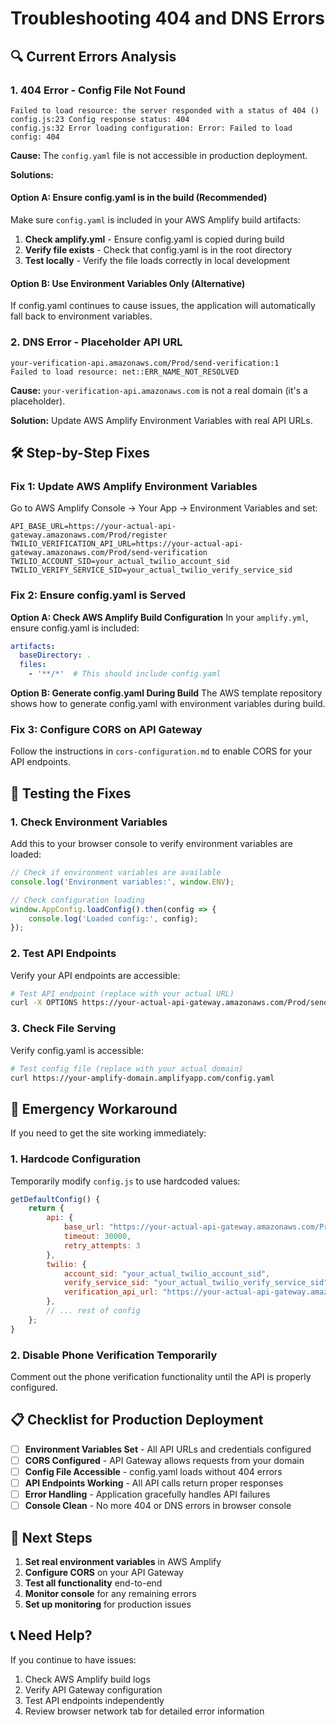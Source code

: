 # Troubleshooting 404 and DNS Errors

## 🔍 **Current Errors Analysis**

### 1. **404 Error - Config File Not Found**
```
Failed to load resource: the server responded with a status of 404 ()
config.js:23 Config response status: 404
config.js:32 Error loading configuration: Error: Failed to load config: 404
```

**Cause:** The `config.yaml` file is not accessible in production deployment.

**Solutions:**

#### Option A: Ensure config.yaml is in the build (Recommended)
Make sure `config.yaml` is included in your AWS Amplify build artifacts:

1. **Check amplify.yml** - Ensure config.yaml is copied during build
2. **Verify file exists** - Check that config.yaml is in the root directory
3. **Test locally** - Verify the file loads correctly in local development

#### Option B: Use Environment Variables Only (Alternative)
If config.yaml continues to cause issues, the application will automatically fall back to environment variables.

### 2. **DNS Error - Placeholder API URL**
```
your-verification-api.amazonaws.com/Prod/send-verification:1 
Failed to load resource: net::ERR_NAME_NOT_RESOLVED
```

**Cause:** `your-verification-api.amazonaws.com` is not a real domain (it's a placeholder).

**Solution:** Update AWS Amplify Environment Variables with real API URLs.

## 🛠️ **Step-by-Step Fixes**

### Fix 1: Update AWS Amplify Environment Variables

Go to AWS Amplify Console → Your App → Environment Variables and set:

```
API_BASE_URL=https://your-actual-api-gateway.amazonaws.com/Prod/register
TWILIO_VERIFICATION_API_URL=https://your-actual-api-gateway.amazonaws.com/Prod/send-verification
TWILIO_ACCOUNT_SID=your_actual_twilio_account_sid
TWILIO_VERIFY_SERVICE_SID=your_actual_twilio_verify_service_sid
```

### Fix 2: Ensure config.yaml is Served

**Option A: Check AWS Amplify Build Configuration**
In your `amplify.yml`, ensure config.yaml is included:

```yaml
artifacts:
  baseDirectory: .
  files:
    - '**/*'  # This should include config.yaml
```

**Option B: Generate config.yaml During Build**
The AWS template repository shows how to generate config.yaml with environment variables during build.

### Fix 3: Configure CORS on API Gateway

Follow the instructions in `cors-configuration.md` to enable CORS for your API endpoints.

## 🔧 **Testing the Fixes**

### 1. Check Environment Variables
Add this to your browser console to verify environment variables are loaded:

```javascript
// Check if environment variables are available
console.log('Environment variables:', window.ENV);

// Check configuration loading
window.AppConfig.loadConfig().then(config => {
    console.log('Loaded config:', config);
});
```

### 2. Test API Endpoints
Verify your API endpoints are accessible:

```bash
# Test API endpoint (replace with your actual URL)
curl -X OPTIONS https://your-actual-api-gateway.amazonaws.com/Prod/send-verification
```

### 3. Check File Serving
Verify config.yaml is accessible:

```bash
# Test config file (replace with your actual domain)
curl https://your-amplify-domain.amplifyapp.com/config.yaml
```

## 🚨 **Emergency Workaround**

If you need to get the site working immediately:

### 1. Hardcode Configuration
Temporarily modify `config.js` to use hardcoded values:

```javascript
getDefaultConfig() {
    return {
        api: {
            base_url: "https://your-actual-api-gateway.amazonaws.com/Prod/register",
            timeout: 30000,
            retry_attempts: 3
        },
        twilio: {
            account_sid: "your_actual_twilio_account_sid",
            verify_service_sid: "your_actual_twilio_verify_service_sid",
            verification_api_url: "https://your-actual-api-gateway.amazonaws.com/Prod/send-verification"
        },
        // ... rest of config
    };
}
```

### 2. Disable Phone Verification Temporarily
Comment out the phone verification functionality until the API is properly configured.

## 📋 **Checklist for Production Deployment**

- [ ] **Environment Variables Set** - All API URLs and credentials configured
- [ ] **CORS Configured** - API Gateway allows requests from your domain
- [ ] **Config File Accessible** - config.yaml loads without 404 errors
- [ ] **API Endpoints Working** - All API calls return proper responses
- [ ] **Error Handling** - Application gracefully handles API failures
- [ ] **Console Clean** - No more 404 or DNS errors in browser console

## 🔄 **Next Steps**

1. **Set real environment variables** in AWS Amplify
2. **Configure CORS** on your API Gateway
3. **Test all functionality** end-to-end
4. **Monitor console** for any remaining errors
5. **Set up monitoring** for production issues

## 📞 **Need Help?**

If you continue to have issues:
1. Check AWS Amplify build logs
2. Verify API Gateway configuration
3. Test API endpoints independently
4. Review browser network tab for detailed error information
